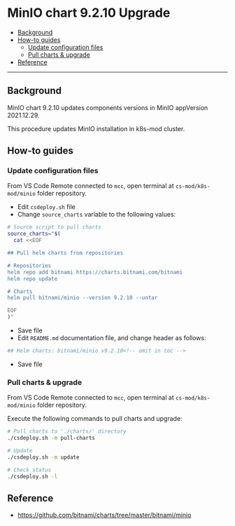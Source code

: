 # MinIO chart 9.2.10 Upgrade <!-- omit in toc -->

- [Background](#background)
- [How-to guides](#how-to-guides)
  - [Update configuration files](#update-configuration-files)
  - [Pull charts & upgrade](#pull-charts--upgrade)
- [Reference](#reference)

---

## Background

MinIO chart 9.2.10 updates components versions in MinIO appVersion 2021.12.29.

This procedure updates MinIO installation in k8s-mod cluster.

## How-to guides

### Update configuration files

From VS Code Remote connected to `mcc`, open  terminal at `cs-mod/k8s-mod/minio` folder repository.

- Edit `csdeploy.sh` file
- Change `source_charts` variable to the following values:

```bash
# Source script to pull charts
source_charts="$(
  cat <<EOF

## Pull helm charts from repositories

# Repositories
helm repo add bitnami https://charts.bitnami.com/bitnami
helm repo update

# Charts
helm pull bitnami/minio --version 9.2.10 --untar

EOF
)"
```

- Save file
- Edit `README.md` documentation file, and change header as follows:

``` bash
## Helm charts: bitnami/minio v9.2.10<!-- omit in toc -->
```

- Save file

### Pull charts & upgrade

From VS Code Remote connected to `mcc`, open  terminal at `cs-mod/k8s-mod/minio` folder repository.

Execute the following commands to pull charts and upgrade:

```bash
# Pull charts to './charts/' directory
./csdeploy.sh -m pull-charts

# Update
./csdeploy.sh -m update

# Check status
./csdeploy.sh -l
```

## Reference

- <https://github.com/bitnami/charts/tree/master/bitnami/minio>
